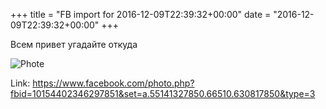 +++
title = "FB import for 2016-12-09T22:39:32+00:00"
date = "2016-12-09T22:39:32+00:00"
+++

Всем привет угадайте откуда

![Phote](https://scontent.xx.fbcdn.net/v/t1.0-0/s130x130/15349589_10154402346297851_2652857161648878537_n.jpg?oh=535534ff9242cd08176c087da88b6a55&oe=596B6F71)


Link: https://www.facebook.com/photo.php?fbid=10154402346297851&set=a.55141327850.66510.630817850&type=3
